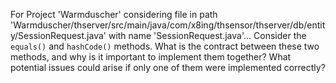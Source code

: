 For Project 'Warmduscher' considering file in path 'Warmduscher/thserver/src/main/java/com/x8ing/thsensor/thserver/db/entity/SessionRequest.java' with name 'SessionRequest.java'... 
Consider the `equals()` and `hashCode()` methods. What is the contract between these two methods, and why is it important to implement them together?  What potential issues could arise if only one of them were implemented correctly?